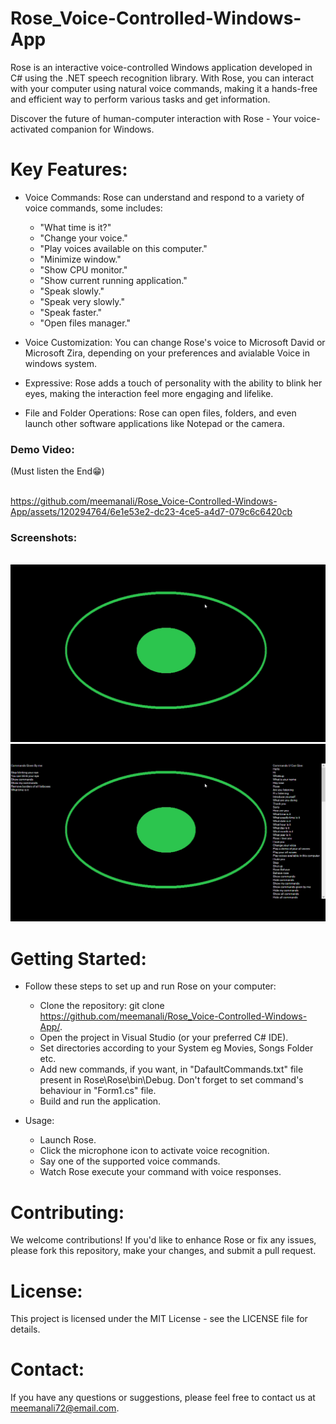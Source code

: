 # Rose_Voice-Controlled-Windows-App
Rose is an interactive voice-controlled Windows application developed in C# using the .NET speech recognition library. With Rose, you can interact with your computer using natural voice commands, making it a hands-free and efficient way to perform various tasks and get information.

Discover the future of human-computer interaction with Rose - Your voice-activated companion for Windows.

# Key Features:

* Voice Commands:
  Rose can understand and respond to a variety of voice commands, some includes:
  * "What time is it?"<br>
  * "Change your voice."<br>
  * "Play voices available on this computer."<br>
  * "Minimize window."<br>
  * "Show CPU monitor."<br>
  * "Show current running application."<br>
  * "Speak slowly."<br>
  * "Speak very slowly."<br>
  * "Speak faster."<br>
  * "Open files manager."<br>

* Voice Customization:
  You can change Rose's voice to Microsoft David or Microsoft Zira, depending on your preferences and avialable Voice in windows system.
  
* Expressive:
  Rose adds a touch of personality with the ability to blink her eyes, making the interaction feel more engaging and lifelike.

* File and Folder Operations:
  Rose can open files, folders, and even launch other software applications like Notepad or the camera.
  
<h3>Demo Video:</h3>
(Must listen the End😁) <br><br>

https://github.com/meemanali/Rose_Voice-Controlled-Windows-App/assets/120294764/6e1e53e2-dc23-4ce5-a4d7-079c6c6420cb

<h3>Screenshots:</h3> <br>
  <img src="https://github.com/meemanali/Rose_Voice-Controlled-Windows-App/blob/master/Rose%20ss%201.png" alt="Empty Screen" title="Empty Screen">
  <img src="https://github.com/meemanali/Rose_Voice-Controlled-Windows-App/blob/master/Rose%20ss%202.png" alt="Interacting" title="Interacting">


# Getting Started:

* Follow these steps to set up and run Rose on your computer:
  * Clone the repository: git clone https://github.com/meemanali/Rose_Voice-Controlled-Windows-App/.
  * Open the project in Visual Studio (or your preferred C# IDE).
  * Set directories according to your System eg Movies, Songs Folder etc.
  * Add new commands, if you want, in "DafaultCommands.txt" file present in Rose\Rose\bin\Debug. Don't forget to set command's behaviour in "Form1.cs" file.
  * Build and run the application.
  
* Usage:
  * Launch Rose.
  * Click the microphone icon to activate voice recognition.
  * Say one of the supported voice commands.
  * Watch Rose execute your command with voice responses.

# Contributing:
We welcome contributions! If you'd like to enhance Rose or fix any issues, please fork this repository, make your changes, and submit a pull request.

# License:
This project is licensed under the MIT License - see the LICENSE file for details.

# Contact:
If you have any questions or suggestions, please feel free to contact us at meemanali72@email.com.


